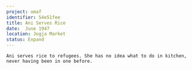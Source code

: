 ```yaml
---
project: omaf
identifier: 54e51fee
title: Ani Serves Rice
date:  June 1947
location: Jogja Market
status: Expand
---
```


```synopsis
Ani serves rice to refugees. She has no idea what to do in kitchen,
never having been in one before.
```

